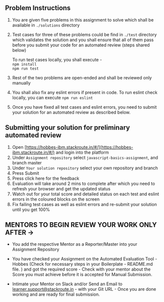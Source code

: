 ## Problem Instructions

1.  You are given five problems in this assignment to solve which shall be available in `./solutions` directory  
2.  Test cases for three of these problems could be find in `./test` directory which validates the solution and you shall ensure that all of them pass before you submit your code for an automated review (steps shared below)  
    
    To run test cases locally, you shall execute -  
    `npm install`  
    `npm run test`  
3.  Rest of the two problems are open-ended and shall be reviewed only manually  
4.  You shall also fix any eslint errors if present in code. To run eslint check locally, you can execute `npm run eslint`  
5.  Once you have fixed all test cases and eslint errors, you need to submit your solution for an automated review as described below.  

## Submitting your solution for preliminary automated review

1.  Open [https://hobbes-ibm.stackroute.in/#/](https://hobbes-ibm.stackroute.in/#/) and login into the platform  
2.  Under `Assignment repository` select `javascript-basics-assignment`, and branch master  
3.  Under `Your solution repository` select your own repository and branch  
4.  Press Submit  
5.  Press click here for the feedback  
6.  Evaluation will take around 2 mins to complete after which you need to refresh your browser and get the updated status  
7.  Watch out for your total score and detailed status on each test and eslint errors in the coloured blocks on the screen  
8.  Fix failing test cases as well as eslint errors and re-submit your solution until you get 100%  

## MENTORS TO BEGIN REVIEW YOUR WORK ONLY AFTER ->

- You add the respective Mentor as a Reporter/Master into your Assignment Repository

- You have checked your Assignment on the Automated Evaluation Tool - Hobbes (Check for necessary steps in your Boilerplate - README.md file. ) and got the required score - Check with your mentor about the Score you must achieve before it is accepted for Manual Submission.

- Intimate your Mentor on Slack and/or Send an Email to learner.support@stackroute.in - with your Git URL - Once you are done working and are ready for final submission.